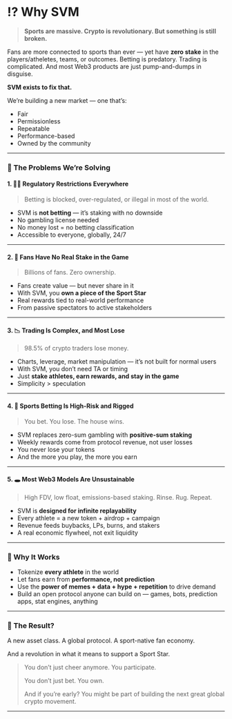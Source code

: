 # ⁉️ Why SVM

> **Sports are massive. Crypto is revolutionary. But something is still broken.**

Fans are more connected to sports than ever — yet have **zero stake** in the players/atheletes, teams, or outcomes. Betting is predatory. Trading is complicated. And most Web3 products are just pump-and-dumps in disguise.

**SVM exists to fix that.**

We’re building a new market — one that’s:

* Fair
* Permissionless
* Repeatable
* Performance-based
* Owned by the community

***

### 🚫 The Problems We’re Solving

#### 1. 🧑‍⚖️ **Regulatory Restrictions Everywhere**

> Betting is blocked, over-regulated, or illegal in most of the world.

* SVM is **not betting** — it’s staking with no downside
* No gambling license needed
* No money lost = no betting classification
* Accessible to everyone, globally, 24/7

***

#### 2. 🙅 **Fans Have No Real Stake in the Game**

> Billions of fans. Zero ownership.

* Fans create value — but never share in it
* With SVM, you **own a piece of the Sport Star**
* Real rewards tied to real-world performance
* From passive spectators to active stakeholders

***

#### 3. 📉 **Trading Is Complex, and Most Lose**

> 98.5% of crypto traders lose money.

* Charts, leverage, market manipulation — it’s not built for normal users
* With SVM, you don’t need TA or timing
* Just **stake athletes, earn rewards, and stay in the game**
* Simplicity > speculation

***

#### 4. 🎲 **Sports Betting Is High-Risk and Rigged**

> You bet. You lose. The house wins.

* SVM replaces zero-sum gambling with **positive-sum staking**
* Weekly rewards come from protocol revenue, not user losses
* You never lose your tokens
* And the more you play, the more you earn

***

#### 5. 🕳️ **Most Web3 Models Are Unsustainable**

> High FDV, low float, emissions-based staking. Rinse. Rug. Repeat.

* SVM is **designed for infinite replayability**
* Every athlete = a new token + airdrop + campaign
* Revenue feeds buybacks, LPs, burns, and stakers
* A real economic flywheel, not exit liquidity

***

### 🧬 Why It Works

* Tokenize **every athlete** in the world
* Let fans earn from **performance, not prediction**
* Use the **power of memes + data + hype + repetition** to drive demand
* Build an open protocol anyone can build on — games, bots, prediction apps, stat engines, anything

***

### 🚀 The Result?

A new asset class. A global protocol. A sport-native fan economy.

And a revolution in what it means to support a Sport Star.

> You don’t just cheer anymore. You participate.
>
> You don’t just bet. You own.
>
> And if you’re early? You might be part of building the next great global crypto movement.

***
